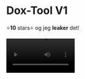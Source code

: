 # Dox-Tool V1
⭐**10** stars⭐ og jeg **leaker** det!

<video src='https://streamable.com/0mgve3' width=180/>

## Features
IP Lookup
IP Pinger
Username Searcher 
Auto Dox Exporter
Screenshot
Fast Folder
